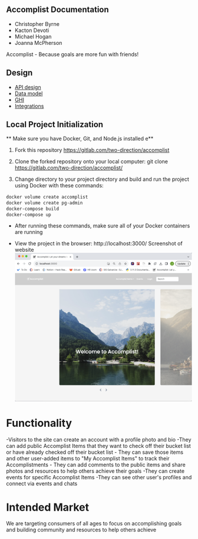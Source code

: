 ## Accomplist Documentation

- Christopher Byrne
- Kacton Devoti
- Michael Hogan
- Joanna McPherson

Accomplist - Because goals are more fun with friends!

## Design
- [API design](docs/apis.md)
- [Data model](docs/data-model.md)
- [GHI](docs/ghi.md)
- [Integrations](docs/integrations.md)

## Local Project Initialization
**  Make sure you have Docker, Git, and Node.js installed e**

1.  Fork this repository https://gitlab.com/two-direction/accomplist

2.  Clone the forked repository onto your local computer:
git clone https://gitlab.com/two-direction/accomplist/<your-gitlab-username-here>

3.  Change directory to your project directory and build and run the project using Docker with these commands:
```
docker volume create accomplist
docker volume create pg-admin
docker-compose build
docker-compose up
```
-   After running these commands, make sure all of your Docker containers are running

-   View the project in the browser: http://localhost:3000/
Screenshot of website
![Img](./images/AccomplistWebsite.png)


# Functionality
-Visitors to the site can create an account with a profile photo and bio
-They can add public Accomplist Items that they want to check off their bucket list or have already checked off their bucket list
    - They can save those items and other user-added items to "My Accomplist Items" to track their Accomplistments
    - They can add comments to the public items and share photos and resources to help others achieve their goals
-They can create events for specific Accomplist Items
-They can see other user's profiles and connect via events and chats

# Intended Market
We are targeting consumers of all ages to focus on accomplishing goals and building community and resources to help others achieve
